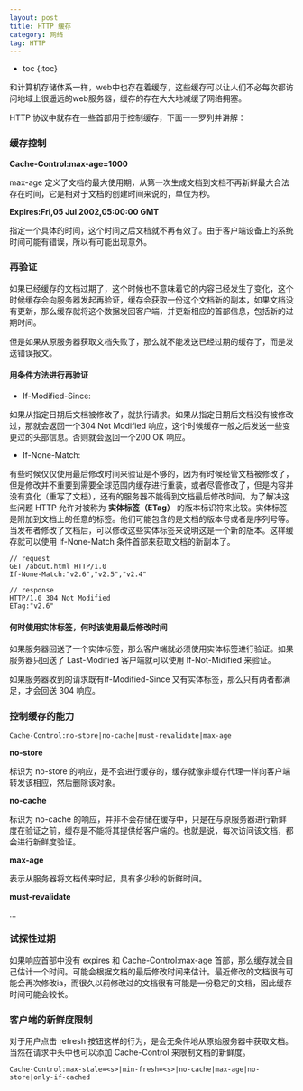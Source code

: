 ```yaml
---
layout: post
title: HTTP 缓存
category: 网络
tag: HTTP
---
```


* toc
{:toc}

和计算机存储体系一样，web中也存在着缓存，这些缓存可以让人们不必每次都访问地域上很遥远的web服务器，缓存的存在大大地减缓了网络拥塞。

HTTP 协议中就存在一些首部用于控制缓存，下面一一罗列并讲解：

### 缓存控制

**Cache-Control:max-age=1000**

max-age 定义了文档的最大使用期，从第一次生成文档到文档不再新鲜最大合法存在时间，它是相对于文档的创建时间来说的，单位为秒。

**Expires:Fri,05 Jul 2002,05:00:00 GMT**

指定一个具体的时间，这个时间之后文档就不再有效了。由于客户端设备上的系统时间可能有错误，所以有可能出现意外。

### 再验证

如果已经缓存的文档过期了，这个时候也不意味着它的内容已经发生了变化，这个时候缓存会向服务器发起再验证，缓存会获取一份这个文档新的副本，如果文档没有更新，那么缓存就将这个数据发回客户端，并更新相应的首部信息，包括新的过期时间。

但是如果从原服务器获取文档失败了，那么就不能发送已经过期的缓存了，而是发送错误报文。

#### 用条件方法进行再验证

+ If-Modified-Since:<date>

如果从指定日期后文档被修改了，就执行请求。如果从指定日期后文档没有被修改过，那就会返回一个304 Not Modified 响应，这个时候缓存一般之后发送一些变更过的头部信息。否则就会返回一个200 OK 响应。

+ If-None-Match:<tags>

有些时候仅仅使用最后修改时间来验证是不够的，因为有时候经管文档被修改了，但是修改并不重要到需要全球范围内缓存进行重装，或者尽管修改了，但是内容并没有变化（重写了文档），还有的服务器不能得到文档最后修改时间。为了解决这些问题 HTTP 允许对被称为 **实体标签（ETag）** 的版本标识符来比较。实体标签是附加到文档上的任意的标签。他们可能包含的是文档的版本号或者是序列号等。当发布者修改了文档后，可以修改这些实体标签来说明这是一个新的版本。这样缓存就可以使用 If-None-Match 条件首部来获取文档的新副本了。

```http
// request
GET /about.html HTTP/1.0
If-None-Match:"v2.6","v2.5","v2.4"

// response
HTTP/1.0 304 Not Modified
ETag:"v2.6"
```

#### 何时使用实体标签，何时该使用最后修改时间

如果服务器回送了一个实体标签，那么客户端就必须使用实体标签进行验证。如果服务器只回送了 Last-Modified 客户端就可以使用 If-Not-Midified 来验证。

如果服务器收到的请求既有If-Modified-Since 又有实体标签，那么只有两者都满足，才会回送 304 响应。


### 控制缓存的能力

`Cache-Control:no-store|no-cache|must-revalidate|max-age`

**no-store**

标识为 no-store 的响应，是不会进行缓存的，缓存就像非缓存代理一样向客户端转发该相应，然后删除该对象。

**no-cache**

标识为 no-cache 的响应，并非不会存储在缓存中，只是在与原服务器进行新鲜度在验证之前，缓存是不能将其提供给客户端的。也就是说，每次访问该文档，都会进行新鲜度验证。

**max-age**

表示从服务器将文档传来时起，具有多少秒的新鲜时间。

**must-revalidate**

...

### 试探性过期

如果响应首部中没有 expires 和 Cache-Control:max-age 首部，那么缓存就会自己估计一个时间。可能会根据文档的最后修改时间来估计。最近修改的文档很有可能会再次修改ia，而很久以前修改过的文档很有可能是一份稳定的文档，因此缓存时间可能会较长。

### 客户端的新鲜度限制

对于用户点击 refresh 按钮这样的行为，是会无条件地从原始服务器中获取文档。当然在请求中头中也可以添加 Cache-Control 来限制文档的新鲜度。

```
Cache-Control:max-stale=<s>|min-fresh=<s>|no-cache|max-age|no-store|only-if-cached
```
